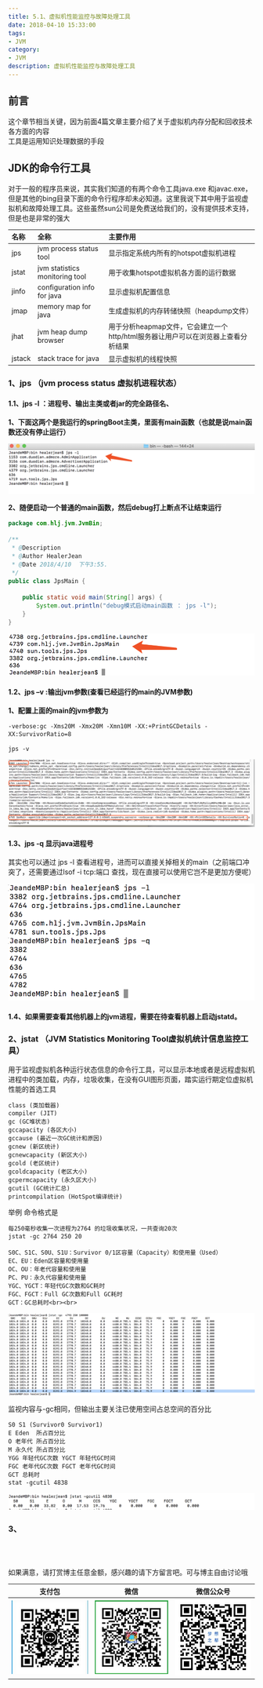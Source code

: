 ```yaml
---
title: 5.1、虚拟机性能监控与故障处理工具
date: 2018-04-10 15:33:00
tags: 
- JVM
category: 
- JVM
description: 虚拟机性能监控与故障处理工具
---
```

<!-- image url 
https://raw.githubusercontent.com/HealerJean/HealerJean.github.io/master/blogImages
　　首行缩进
<font color="red">  </font>
-->

## 前言


这个章节相当关键，因为前面4篇文章主要介绍了关于虚拟机内存分配和回收技术各方面的内容
<br/>
工具是运用知识处理数据的手段


## JDK的命令行工具

对于一般的程序员来说，其实我们知道的有两个命令工具java.exe 和javac.exe，但是其他的bing目录下面的命令行程序却未必知道。这里我说下其中用于监视虚拟机和故障处理工具。这些虽然sun公司是免费送给我们的，没有提供技术支持，但是也是非常的强大



|名称|全称|主要作用|
|:---|:--|:---|
|jps|jvm process status tool|显示指定系统内所有的hotspot虚拟机进程|
|jstat|jvm statistics monitoring tool|用于收集hotspot虚拟机各方面的运行数据|
|jinfo|configuration info for java|显示虚拟机配置信息|
|jmap|memory map for java|生成虚拟机的内存转储快照（heapdump文件）|
|jhat|jvm heap dump browser|用于分析heapmap文件，它会建立一个http/html服务器让用户可以在浏览器上查看分析结果|
|jstack|stack trace for java |显示虚拟机的线程快照|



### 1、jps （jvm  process status 虚拟机进程状态）  



#### 1.1、jps -l ：进程号、输出主类或者jar的完全路径名、  



**1、下面这两个是我运行的springBoot主类，里面有main函数（也就是说main函数还没有停止运行）**  



![WX20180410-155344@2x](https://raw.githubusercontent.com/HealerJean/HealerJean.github.io/master/blogImages/WX20180410-155344@2x.png)

**2、随便启动一个普通的main函数，然后debug打上断点不让结束运行**  



```java
package com.hlj.jvm.JvmBin;

/**
 * @Description
 * @Author HealerJean
 * @Date 2018/4/10  下午3:55.
 */
public class JpsMain {

    public static void main(String[] args) {
        System.out.println("debug模式启动main函数 ： jps -l");
    }
}


```

![WX20180410-155807@2x](https://raw.githubusercontent.com/HealerJean/HealerJean.github.io/master/blogImages/WX20180410-155807@2x.png)



#### 1.2、jps –v :输出jvm参数(查看已经运行的main的JVM参数)



**1、配置上面的main的jvm参数为**  



```
-verbose:gc -Xms20M -Xmx20M -Xmn10M -XX:+PrintGCDetails -XX:SurvivorRatio=8 
```


```
jps -v  
```



![WX20180410-161106@2x](https://raw.githubusercontent.com/HealerJean/HealerJean.github.io/master/blogImages/WX20180410-161106@2x.png)

#### 1.3、jps -q 显示java进程号 

其实也可以通过 jps -l 查看进程号，进而可以直接关掉相关的main（之前端口冲突了，还需要通过lsof -i tcp:端口 查找，现在直接可以使用它岂不是更加方便呢）

![WX20180410-161227@2x](https://raw.githubusercontent.com/HealerJean/HealerJean.github.io/master/blogImages/WX20180410-161227@2x.png)

#### 1.4、如果需要查看其他机器上的jvm进程，需要在待查看机器上启动jstatd。

### 2、jstat （JVM Statistics Monitoring Tool虚拟机统计信息监控工具）

用于监视虚拟机各种运行状态信息的命令行工具，可以显示本地或者是远程虚拟机进程中的类加载，内存，垃圾收集，在没有GUI图形页面，踏实运行期定位虚拟机性能的首选工具


```
class (类加载器) 
compiler (JIT) 
gc (GC堆状态) 
gccapacity (各区大小) 
gccause (最近一次GC统计和原因) 
gcnew (新区统计)
gcnewcapacity (新区大小)
gcold (老区统计)
gcoldcapacity (老区大小)
gcpermcapacity (永久区大小)
gcutil (GC统计汇总)
printcompilation (HotSpot编译统计)

```

举例 命令格式是

```
每250毫秒收集一次进程为2764 的垃圾收集状况，一共查询20次
jstat -gc 2764 250 20

S0C、S1C、S0U、S1U：Survivor 0/1区容量（Capacity）和使用量（Used）
EC、EU：Eden区容量和使用量
OC、OU：年老代容量和使用量
PC、PU：永久代容量和使用量
YGC、YGCT：年轻代GC次数和GC耗时
FGC、FGCT：Full GC次数和Full GC耗时
GCT：GC总耗时<br><br>

```
![WX20180410-164142@2x](https://raw.githubusercontent.com/HealerJean/HealerJean.github.io/master/blogImages/WX20180410-164142@2x.png)

监视内容与-gc相同，但输出主要关注已使用空间占总空间的百分比

```
S0 S1 (Survivor0 Survivor1)
E Eden  所占百分比
O 老年代 所占百分比
M 永久代 所占百分比
YGG 年轻代GC次数 YGCT 年轻代GC时间
FGC 老年代GC次数 FGCT 老年代GC时间
GCT 总耗时
stat -gcutil 4838
```

![WX20180410-165610@2x](https://raw.githubusercontent.com/HealerJean/HealerJean.github.io/master/blogImages/WX20180410-165610@2x.png)


### 3、

 

<br/><br/><br/>
如果满意，请打赏博主任意金额，感兴趣的请下方留言吧。可与博主自由讨论哦

|支付包 | 微信|微信公众号|
|:-------:|:-------:|:------:|
|![支付宝](https://raw.githubusercontent.com/HealerJean/HealerJean.github.io/master/assets/img/tctip/alpay.jpg) | ![微信](https://raw.githubusercontent.com/HealerJean/HealerJean.github.io/master/assets/img/tctip/weixin.jpg)|![微信公众号](https://raw.githubusercontent.com/HealerJean/HealerJean.github.io/master/assets/img/my/qrcode_for_gh_a23c07a2da9e_258.jpg)|




<!-- Gitalk 评论 start  -->

<link rel="stylesheet" href="https://unpkg.com/gitalk/dist/gitalk.css">
<script src="https://unpkg.com/gitalk@latest/dist/gitalk.min.js"></script> 
<div id="gitalk-container"></div>    
 <script type="text/javascript">
    var gitalk = new Gitalk({
		clientID: `1d164cd85549874d0e3a`,
		clientSecret: `527c3d223d1e6608953e835b547061037d140355`,
		repo: `HealerJean.github.io`,
		owner: 'HealerJean',
		admin: ['HealerJean'],
		id: 'bVqtmiaYTTPc78zS',
    });
    gitalk.render('gitalk-container');
</script> 

<!-- Gitalk end -->

